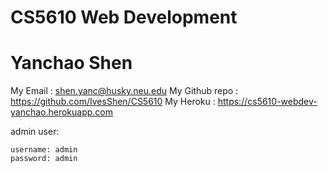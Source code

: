 # CS5610 Web Development
# Yanchao Shen
My Email        : shen.yanc@husky.neu.edu
My Github repo  : https://github.com/IvesShen/CS5610
My Heroku       : https://cs5610-webdev-yanchao.herokuapp.com


admin user:

    username: admin
    password: admin